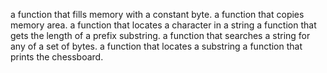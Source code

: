a function that fills memory with a constant byte.
a function that copies memory area.
a function that locates a character in a string
a function that gets the length of a prefix substring.
a function that searches a string for any of a set of bytes.
a function that locates a substring
a function that prints the chessboard.


